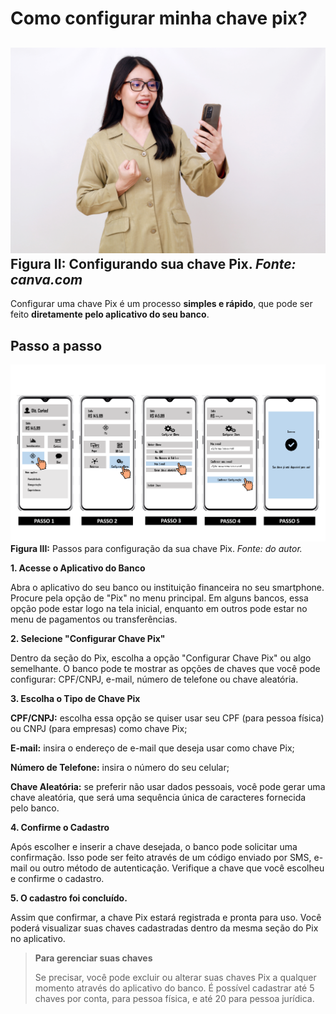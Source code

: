 # Como configurar minha chave pix?

![config-pix](../img/ima-como-conf-sua-chave.png)
**Figura II:** Configurando sua chave Pix.
_Fonte: canva.com_
----

Configurar uma chave Pix é um processo **simples e rápido**, que pode ser feito **diretamente pelo aplicativo do seu banco**. 


## Passo a passo

![pass-config-pix](/img/pass-config-pix.png)
**Figura III:** Passos para configuração da sua chave Pix.
_Fonte: do autor._



**1. Acesse o Aplicativo do Banco**

Abra o aplicativo do seu banco ou instituição financeira no seu smartphone.
Procure pela opção de "Pix" no menu principal. Em alguns bancos, essa opção pode estar logo na tela inicial, enquanto em outros pode estar no menu de pagamentos ou transferências.

**2. Selecione "Configurar Chave Pix"**

Dentro da seção do Pix, escolha a opção "Configurar Chave Pix" ou algo semelhante.
O banco pode te mostrar as opções de chaves que você pode configurar: CPF/CNPJ, e-mail, número de telefone ou chave aleatória.

**3. Escolha o Tipo de Chave Pix**

**CPF/CNPJ:** escolha essa opção se quiser usar seu CPF (para pessoa física) ou CNPJ (para empresas) como chave Pix;

**E-mail:** insira o endereço de e-mail que deseja usar como chave Pix;

**Número de Telefone:** insira o número do seu celular;

**Chave Aleatória:** se preferir não usar dados pessoais, você pode gerar uma chave aleatória, que será uma sequência única de caracteres fornecida pelo banco.

**4. Confirme o Cadastro**

Após escolher e inserir a chave desejada, o banco pode solicitar uma confirmação. Isso pode ser feito através de um código enviado por SMS, e-mail ou outro método de autenticação.
Verifique a chave que você escolheu e confirme o cadastro.


**5. O cadastro foi concluído.**

Assim que confirmar, a chave Pix estará registrada e pronta para uso. Você poderá visualizar suas chaves cadastradas dentro da mesma seção do Pix no aplicativo.



> **Para gerenciar suas chaves**
> 
> Se precisar, você pode excluir ou alterar suas chaves Pix a qualquer momento através do aplicativo do banco.
> É possível cadastrar até 5 chaves por conta, para pessoa física, e até 20 para pessoa jurídica.
